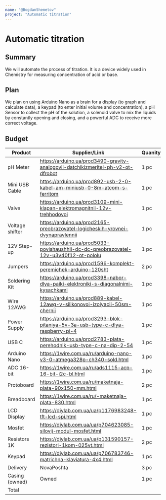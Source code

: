 ```yaml
---
name: "@BogdanShemetov"
project: "Automatic titration"
---
```


# Automatic titration

## Summary

We will automate the process of titration. It is a device widely used in Chemistry for measuring concentration of acid or base.

## Plan

We plan on using Arduino Nano as a brain for a display (to graph and calculate data), a keypad (to enter initial volume and concentration), a  pH Sensor to collect the pH of the solution, a solenoid valve to mix the liquids by constantly opening and closing, and a powerful ADC to receive more correct voltage.

## Budget


| Product         | Supplier/Link                                                                          | Quanity | Cost    |
| --------------- | ---------------------------------------------------------------------------------------| ------- | ------- |
| pH Meter        | https://arduino.ua/prod3490-gravity-analogovii-datchikizmeritel-ph-v2-ot-dfrobot 	   | 1 pc    | $49,19  |
| Mini USB Cable  | https://arduino.ua/prod892-usb-2-0-kabel-am-miniusb-0-8m-atcom-s-ferritom              | 1 pc    | $1,27   |
| Valve           | https://arduino.ua/prod3109-mini-klapan-elektromagnitnii-12v-trehhodovoi               | 1 pc    | $3,68   |
| Voltage shifter | https://arduino.ua/prod2165-preobrazovatel-logicheskih-yrovnei-dvynapravlennii         | 1 pc    | $0,53   |
| 12V Step-up     | https://arduino.ua/prod5033-povishaushhii-dc-dc-preobrazovatel-12v-u3v40f12-ot-pololu  | 1 pc    | $12,19  |
| Jumpers         | https://arduino.ua/prod1596-komplekt-peremichek-arduino-120sht                         | 2 pc    | $2,68   |
| Soldering Kit   | https://arduino.ua/prod3398-nabor-dlya-paiki-elektroniki-s-diagonalnimi-kysachkami     | 1 pc    | $24,41  |
| Wire 12AWG      | https://arduino.ua/prod889-kabel-12awg-v-silikonovoi-izolyacii-50sm-chernii            | 1 pc    | $1,41   |
| Power Supply    | https://arduino.ua/prod3293-blok-pitaniya-5v-3a-usb-type-c-dlya-raspberry-pi-4         | 1 pc    | $4,84   |
| USB C           | https://arduino.ua/prod2783-plata-perehodnik-usb-type-c-na-dip-2-54                    | 1 pc    | $0,33   |
| Arduino Nano    | https://1wire.com.ua/ru/arduino-nano-v3-0-atmega328p-ch340-sold.html                   | 1 pc    | $6,33   |
| ADC 16-bit      | https://1wire.com.ua/ru/ads1115-acp-16-bit-i2c-bl.html                                 | 1 pc    | $5,54   |
| Protoboard      | https://1wire.com.ua/ru/maketnaja-plata-90x150-mm.html                                 | 2 pc    | $2,33   |
| Breadboard      | https://1wire.com.ua/ru/-maketnaja-plata-830.html                                      | 1 pc    | $2,37   |
| LCD Display     | https://diylab.com.ua/ua/p1176983248-tft-lcd-spi.html                                  | 1 pc    | $17,69  |
| Mosfet          | https://diylab.com.ua/ua/p704623085-silovij-modul-mosfet.html                          | 1 pc    | $2,09   |
| Resistors 1K    | https://diylab.com.ua/ua/p131590157-rezistori-1kom-025vt.html                          | 2 pc    | $0,13   |
| Keypad          | https://diylab.com.ua/ua/p706783746-matrichna-klaviatura-4x4.html                      | 1 pc    | $3,44   |
| Delivery        | NovaPoshta                                                                             | 3 pc    | $2,03   |
| Casing (owned)  | Owned                                                                                  | 1 pc    | $0      |
| Total           |                                                                                        |         | $138.92 |
